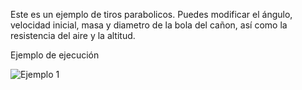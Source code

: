 

Este es un ejemplo de tiros parabolicos. 
Puedes modificar el ángulo, velocidad inicial,
masa y diametro de la bola del cañon, así como
la resistencia del aire y la altitud. 


Ejemplo de ejecución

![Ejemplo 1](../Tiro_Parabolico/Imagen1.png)
